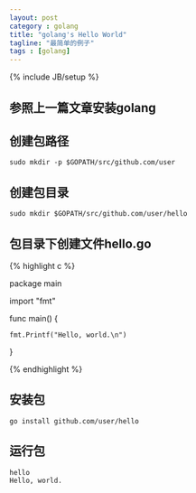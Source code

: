```yaml
---
layout: post
category : golang
title: "golang's Hello World"
tagline: "最简单的例子"
tags : [golang]
---
```

{% include JB/setup %}


## 参照上一篇文章安装golang

## 创建包路径

	sudo mkdir -p $GOPATH/src/github.com/user

## 创建包目录

	sudo mkdir $GOPATH/src/github.com/user/hello

## 包目录下创建文件hello.go

{% highlight c %}

package main

import "fmt" 

func main() { 

    fmt.Printf("Hello, world.\n") 

}

{% endhighlight %}

## 安装包

	go install github.com/user/hello

## 运行包

	hello
	Hello, world.
